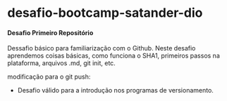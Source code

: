 # desafio-bootcamp-satander-dio
#### Desafio Primeiro Repositório
Dessafio básico para familiarização com o Github. 
 Neste desafio aprendemos coisas básicas, como funciona o SHA1, primeiros passos na plataforma, arquivos .md, git init, etc.

modificação para o git push:

- Desafio válido para a introdução nos programas de versionamento.
